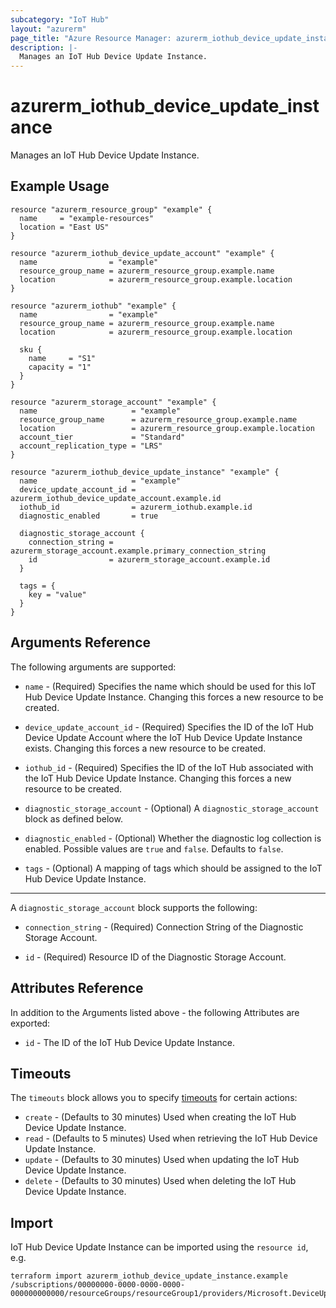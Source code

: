 ```yaml
---
subcategory: "IoT Hub"
layout: "azurerm"
page_title: "Azure Resource Manager: azurerm_iothub_device_update_instance"
description: |-
  Manages an IoT Hub Device Update Instance.
---
```


# azurerm_iothub_device_update_instance

Manages an IoT Hub Device Update Instance.

## Example Usage

```hcl
resource "azurerm_resource_group" "example" {
  name     = "example-resources"
  location = "East US"
}

resource "azurerm_iothub_device_update_account" "example" {
  name                = "example"
  resource_group_name = azurerm_resource_group.example.name
  location            = azurerm_resource_group.example.location
}

resource "azurerm_iothub" "example" {
  name                = "example"
  resource_group_name = azurerm_resource_group.example.name
  location            = azurerm_resource_group.example.location

  sku {
    name     = "S1"
    capacity = "1"
  }
}

resource "azurerm_storage_account" "example" {
  name                     = "example"
  resource_group_name      = azurerm_resource_group.example.name
  location                 = azurerm_resource_group.example.location
  account_tier             = "Standard"
  account_replication_type = "LRS"
}

resource "azurerm_iothub_device_update_instance" "example" {
  name                     = "example"
  device_update_account_id = azurerm_iothub_device_update_account.example.id
  iothub_id                = azurerm_iothub.example.id
  diagnostic_enabled       = true

  diagnostic_storage_account {
    connection_string = azurerm_storage_account.example.primary_connection_string
    id                = azurerm_storage_account.example.id
  }

  tags = {
    key = "value"
  }
}
```

## Arguments Reference

The following arguments are supported:

* `name` - (Required) Specifies the name which should be used for this IoT Hub Device Update Instance. Changing this forces a new resource to be created.

* `device_update_account_id` - (Required) Specifies the ID of the IoT Hub Device Update Account where the IoT Hub Device Update Instance exists. Changing this forces a new resource to be created.

* `iothub_id` - (Required) Specifies the ID of the IoT Hub associated with the IoT Hub Device Update Instance. Changing this forces a new resource to be created.

* `diagnostic_storage_account` - (Optional) A `diagnostic_storage_account` block as defined below.

* `diagnostic_enabled` - (Optional) Whether the diagnostic log collection is enabled. Possible values are `true` and `false`. Defaults to `false`.

* `tags` - (Optional) A mapping of tags which should be assigned to the IoT Hub Device Update Instance.

---

A `diagnostic_storage_account` block supports the following:

* `connection_string` - (Required) Connection String of the Diagnostic Storage Account.

* `id` - (Required) Resource ID of the Diagnostic Storage Account.

## Attributes Reference

In addition to the Arguments listed above - the following Attributes are exported:

* `id` - The ID of the IoT Hub Device Update Instance.

## Timeouts

The `timeouts` block allows you to specify [timeouts](https://www.terraform.io/docs/configuration/resources.html#timeouts) for certain actions:

* `create` - (Defaults to 30 minutes) Used when creating the IoT Hub Device Update Instance.
* `read` - (Defaults to 5 minutes) Used when retrieving the IoT Hub Device Update Instance.
* `update` - (Defaults to 30 minutes) Used when updating the IoT Hub Device Update Instance.
* `delete` - (Defaults to 30 minutes) Used when deleting the IoT Hub Device Update Instance.

## Import

IoT Hub Device Update Instance can be imported using the `resource id`, e.g.

```shell
terraform import azurerm_iothub_device_update_instance.example /subscriptions/00000000-0000-0000-0000-000000000000/resourceGroups/resourceGroup1/providers/Microsoft.DeviceUpdate/accounts/account1/instances/instance1
```
